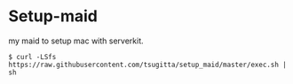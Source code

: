 # Setup-maid

my maid to setup mac with serverkit.

```
$ curl -LSfs https://raw.githubusercontent.com/tsugitta/setup_maid/master/exec.sh | sh
```
